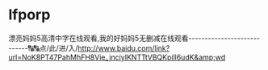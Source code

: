 # lfporp
漂亮妈妈5高清中字在线观看,我的好妈妈5无删减在线观看----------------------------🔠🔠点/此/进/入/http://www.baidu.com/link?url=NoK8PT47PahMhFH8Vie_jnciyIKNTTtVBQKpill6udK&amp;wd
